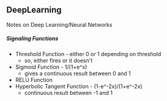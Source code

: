 ## DeepLearning
Notes on Deep Learning/Neural Networks
  
##### Signaling Functions
 - Threshold Function - either 0 or 1 depending on threshold 
   - so, either fires or it doesn't
 - Sigmoid Function - 1/(1+e^x)
   - gives a continuous result between 0 and 1
 - RELU Function  
 - Hyperbolic Tangent Function - (1-e^-2x)/(1+e^-2x)  
   - continuous result between -1 and 1
